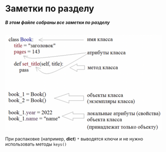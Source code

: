 # Заметки по разделу

___В этом файле собраны все заметки по разделу___

\
![](../../../../img/names.png)

При распаковке (например, __dict__) `*` выводятся ключи и не нужно использовать методы `keys()`
